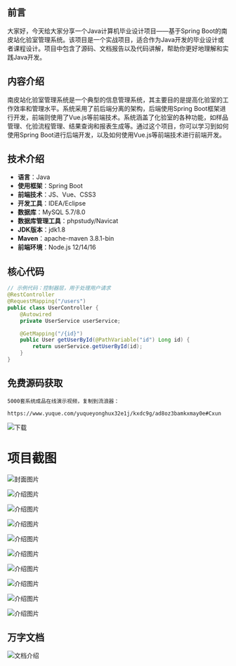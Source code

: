 ## 前言
大家好，今天给大家分享一个Java计算机毕业设计项目——基于Spring Boot的南皮站化验室管理系统。该项目是一个实战项目，适合作为Java开发的毕业设计或者课程设计。项目中包含了源码、文档报告以及代码讲解，帮助你更好地理解和实践Java开发。

## 内容介绍
南皮站化验室管理系统是一个典型的信息管理系统，其主要目的是提高化验室的工作效率和管理水平。系统采用了前后端分离的架构，后端使用Spring Boot框架进行开发，前端则使用了Vue.js等前端技术。系统涵盖了化验室的各种功能，如样品管理、化验流程管理、结果查询和报表生成等。通过这个项目，你可以学习到如何使用Spring Boot进行后端开发，以及如何使用Vue.js等前端技术进行前端开发。

## 技术介绍
- **语言**：Java
- **使用框架**：Spring Boot
- **前端技术**：JS、Vue、CSS3
- **开发工具**：IDEA/Eclipse
- **数据库**：MySQL 5.7/8.0
- **数据库管理工具**：phpstudy/Navicat
- **JDK版本**：jdk1.8
- **Maven**：apache-maven 3.8.1-bin
- **前端环境**：Node.js 12/14/16

## 核心代码
```java
// 示例代码：控制器层，用于处理用户请求
@RestController
@RequestMapping("/users")
public class UserController {
    @Autowired
    private UserService userService;

    @GetMapping("/{id}")
    public User getUserById(@PathVariable("id") Long id) {
        return userService.getUserById(id);
    }
}
```

## 免费源码获取

```
5000套系统成品在线演示视频，复制到流浪器： 
```
```
https://www.yuque.com/yuqueyonghux32e1j/kxdc9g/ad8oz3bamkxmay0e#Cxun
```
![下载](https://img12.360buyimg.com/ddimg/jfs/t1/339687/11/1349/28408/68ad865fF412d7877/adaa650483a100f2.jpg)

# 项目截图

![封面图片](https://img14.360buyimg.com/ddimg/jfs/t1/340356/20/7213/95746/68bc7f0bF30d32e75/d0b36ff6e0c6e151.jpg)

![介绍图片](https://img13.360buyimg.com/ddimg/jfs/t1/329739/6/10257/31473/68bc7ee4F51c45557/6457504ad3cb6bc3.jpg)

![介绍图片](https://img11.360buyimg.com/ddimg/jfs/t1/329520/30/10424/31892/68bc7ee4F1b7ffa5c/9c3b0c5be06780a6.jpg)

![介绍图片](https://img12.360buyimg.com/ddimg/jfs/t1/343848/15/243/18415/68bc7ee5F5b456ff7/ddd9e5ecf8b60d7e.jpg)

![介绍图片](https://img14.360buyimg.com/ddimg/jfs/t1/344447/4/444/35001/68bc7ee5F2159ca00/7e0ab9c600f506b9.jpg)

![介绍图片](https://img11.360buyimg.com/ddimg/jfs/t1/342781/9/487/22178/68bc7ee6F8ef6e831/ba0d6c8c0532ff5f.jpg)

![介绍图片](https://img13.360buyimg.com/ddimg/jfs/t1/339790/21/7877/17333/68bc7ee6F70a77ad2/5018bc00dc661d43.jpg)

![介绍图片](https://img12.360buyimg.com/ddimg/jfs/t1/332631/14/10488/33785/68bc7ee7F6a5c5563/6cdba16db5970e24.jpg)

![介绍图片](https://img12.360buyimg.com/ddimg/jfs/t1/323506/12/17364/24507/68bc7ee7Fdeaf6101/c34ae44c820dfbb3.jpg)

![介绍图片](https://img13.360buyimg.com/ddimg/jfs/t1/334760/37/10250/35457/68bc7ee8F9e2910dc/894c3a4f833aebb4.jpg)


## 万字文档
![文档介绍](https://img14.360buyimg.com/ddimg/jfs/t1/338393/1/3576/156947/68b1ad0cF74dc525c/ff9cd6c574295685.jpg)

